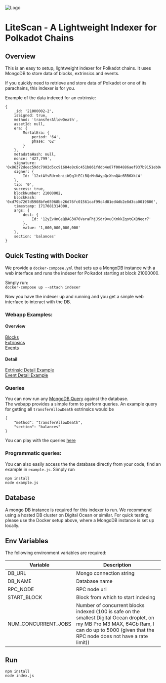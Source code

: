 ![Logo](https://pigu.ch/litescan/litescan_small.png)
# LiteScan - A Lightweight Indexer for Polkadot Chains

## Overview

This is an easy to setup, lightweight indexer for Polkadot chains. It uses MongoDB to store data of blocks, extrinsics and events.

If you quickly need to retrieve and store data of Polkadot or one of its parachains, this indexer is for you.


Example of the data indexed for an extrinsic:

```
{
    _id: '21000002-2',
    isSigned: true,
    method: 'transferAllowDeath',
    assetId: null,
    era: {
        MortalEra: {
            period: '64',
            phase: '62'
        }
    },
    metadataHash: null,
    nonce: '427,799',
    signature: '0x86372deec59dc7902d5cc91684e8c6c451b861fddb4e87f004886aef937b9151eb9c04c90ce9005fa9737ab3aa5c153fe67edcaf77ee2d0df0a7d53a0f54e880',
    signer: {
        Id: '12xtAYsRUrmbniiWQqJtECiBQrMn8AypQcXhnQAc6RB6XkLW'
    },
    tip: '0',
    success: true,
    blockNumber: 21000002,
    blockHash: '0xd79b7267d5908bfe65968bc26d76fc01561caf99c4d81ed4db2e8d3ca0019806',
    timestamp: 1717081314000,
    args: {
        dest: {
            Id: '12yZvHnGeQBAG3H76VaraFhjJSdr9vuCKmkkZqotGXQNeqr7'
        },
        value: '1,000,000,000,000'
    },
    section: 'balances'
}
```



## Quick Testing with Docker

We provide a `docker-compose.yml` that sets up a MongoDB instance with a web interface and runs the indexer for Polkadot starting at block 21000000.

Simply run:\
`docker-compose up --attach indexer`

Now you have the indexer up and running and you get a simple web interface to interact with the DB.

### Webapp Examples:

#### Overview

[Blocks](http://localhost:8081/db/indexer/blocks)\
[Extrinsics](http://localhost:8081/db/indexer/extrinsics)\
[Events](http://localhost:8081/db/indexer/events)

#### Detail

[Extrinsic Detail Example](http://localhost:8081/db/indexer/extrinsics/%2221000002-2%22?skip=0)\
[Event Detail Example](http://localhost:8081/db/indexer/events/%2221000001-1-38%22?skip=0)

### Queries
You can now run any [MongoDB Query](https://www.mongodb.com/docs/manual/tutorial/query-documents/) against the database.\
The webapp provides a simple form to perform queries. An example query for getting all `transferAllowDeath` extrinsics would be
```
{
    "method": "transferAllowDeath",
    "section": "balances"
}
```
You can play with the queries [here](`http://localhost:8081/db/indexer/extrinsics?query=%7B%22method%22%3A+%22transferAllowDeath%22%2C+%22section%22%3A+%22balances%22%7D&projection=`)


### Programmatic queries:
You can also easily access the the database directly from your code, find an example in `example.js`. Simply run
```
npm install
node example.js
```

## Database

A mongo DB instance is required for this indexer to run.
We recommend using a hosted DB cluster on Digital Ocean or similar.
For quick testing, please use the Docker setup above, where a MongoDB instance is set up locally.

## Env Variables

The following environment variables are required:

| Variable    | Description |
| -------- | ------- |
| DB_URL  | Mongo connection string    |
| DB_NAME    | Database name    |
| RPC_NODE | RPC node url     |
| START_BLOCK | Block from which to start indexing     |
| NUM_CONCURRENT_JOBS    | Number of concurrent blocks indexed (100 is safe on the smallest Digital Ocean droplet, on my MB Pro M3 MAX, 64Gb Ram, I can do up to 5000 (given that the RPC node does not have a rate limit))    |

## Run

```
npm install
node index.js
```
